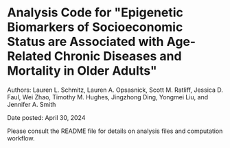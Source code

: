 # Analysis Code for "Epigenetic Biomarkers of Socioeconomic Status are Associated with Age-Related Chronic Diseases and Mortality in Older Adults"
Authors: Lauren L. Schmitz, Lauren A. Opsasnick, Scott M. Ratliff, Jessica D. Faul, Wei Zhao, Timothy M. Hughes, Jingzhong Ding, Yongmei Liu, and Jennifer A. Smith

Date posted: April 30, 2024

Please consult the README file for details on analysis files and computation workflow. 
